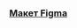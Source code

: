 
### [Макет Figma](https://www.figma.com/design/ugJuMRAzvcjLlABupCSp1p/hw-css?node-id=0-1&node-type=canvas&t=tx7fWXMe7xKSIHUt-0)
